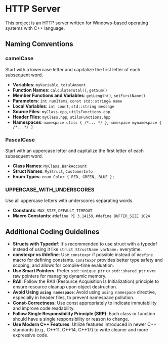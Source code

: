 # HTTP Server

This project is an HTTP server written for Windows-based operating systems with C++ language.

## Naming Conventions

### camelCase

Start with a lowercase letter and capitalize the first letter of each subsequent word.

- **Variables**: `myVariable`, `totalAmount`
- **Function Names**: `calculateTotal()`, `getSum()`
- **Member Functions and Variables**: `getLength()`, `setFirstName()`
- **Parameters**: `int numItems`, `const std::string& name`
- **Local Variables**: `int count`, `std::string message`
- **Source Files**: `myClass.cpp`, `utilsFunctions.cpp`
- **Header Files**: `myClass.hpp`, `utilsFunctions.hpp`
- **Namespaces**: `namespace utils { /*... */ }`, `namespace mynamespace { /*...*/ }`

### PascalCase

Start with an uppercase letter and capitalize the first letter of each subsequent word.

- **Class Names**: `MyClass`, `BankAccount`
- **Struct Names**: `MyStruct`, `CustomerInfo`
- **Enum Types**: `enum Color { RED, GREEN, BLUE };`

### UPPERCASE_WITH_UNDERSCORES

Use all uppercase letters with underscores separating words.

- **Constants**: `MAX_SIZE`, `DEFAULT_TIMEOUT`
- **Macro Constants**: `#define PI 3.14159`, `#define BUFFER_SIZE 1024`

## Additional Coding Guidelines

- **Structs with Typedef**: It's recommended to use struct with a typedef instead of using it like `struct StructName varName;` everytime.
- **constexpr vs #define**: Use `constexpr` if possible instead of `#define` macro for defining constants. `constexpr` provides better type safety and scoping, and allows for compile-time evaluation.
- **Use Smart Pointers**: Prefer `std::unique_ptr` or `std::shared_ptr` over raw pointers for managing dynamic memory.
- **RAII**: Follow the RAII (Resource Acquisition Is Initialization) principle to ensure resource cleanup upon object destruction.
- **Avoid Using `using namespace`**: Avoid using `using namespace` directive, especially in header files, to prevent namespace pollution.
- **Const-Correctness**: Use const appropriately to indicate immutability and improve code readability.
- **Follow Single Responsibility Principle (SRP)**: Each class or function should have a single responsibility or reason to change.
- **Use Modern C++ Features**: Utilize features introduced in newer C++ standards (e.g., C++11, C++14, C++17) to write cleaner and more expressive code.
